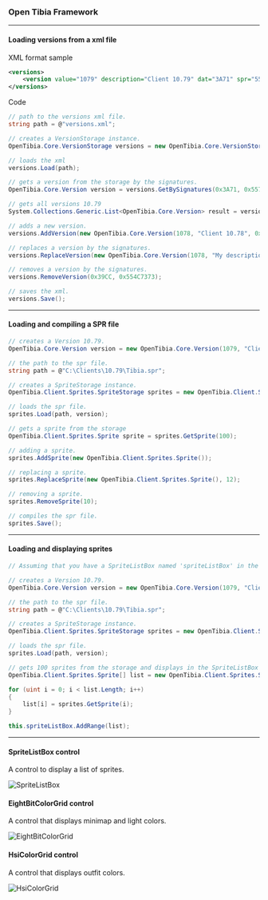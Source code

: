 ### Open Tibia Framework

---

#### Loading versions from a xml file

XML format sample
``` XML
<versions>
    <version value="1079" description="Client 10.79" dat="3A71" spr="557A5E34" otb="56" />
</versions>
```
Code
``` C#
// path to the versions xml file.
string path = @"versions.xml";

// creates a VersionStorage instance.
OpenTibia.Core.VersionStorage versions = new OpenTibia.Core.VersionStorage();

// loads the xml
versions.Load(path);

// gets a version from the storage by the signatures.
OpenTibia.Core.Version version = versions.GetBySignatures(0x3A71, 0x557A5E34);

// gets all versions 10.79
System.Collections.Generic.List<OpenTibia.Core.Version> result = versions.GetByVersionValue(1079);

// adds a new version.
versions.AddVersion(new OpenTibia.Core.Version(1078, "Client 10.78", 0x39CC, 0x554C7373, 56));

// replaces a version by the signatures.
versions.ReplaceVersion(new OpenTibia.Core.Version(1078, "My description 10.78", 0x39CC, 0x554C7373, 56), 0x39CC, 0x554C7373);

// removes a version by the signatures.
versions.RemoveVersion(0x39CC, 0x554C7373);

// saves the xml.
versions.Save();
```

---

#### Loading and compiling a SPR file

``` C#
// creates a Version 10.79.
OpenTibia.Core.Version version = new OpenTibia.Core.Version(1079, "Client 10.79", 0x3A71, 0x557A5E34, 0);

// the path to the spr file.
string path = @"C:\Clients\10.79\Tibia.spr";

// creates a SpriteStorage instance.
OpenTibia.Client.Sprites.SpriteStorage sprites = new OpenTibia.Client.Sprites.SpriteStorage();

// loads the spr file.
sprites.Load(path, version);

// gets a sprite from the storage
OpenTibia.Client.Sprites.Sprite sprite = sprites.GetSprite(100);

// adding a sprite.
sprites.AddSprite(new OpenTibia.Client.Sprites.Sprite());

// replacing a sprite.
sprites.ReplaceSprite(new OpenTibia.Client.Sprites.Sprite(), 12);

// removing a sprite.
sprites.RemoveSprite(10);

// compiles the spr file.
sprites.Save();
```

---

#### Loading and displaying sprites

``` C#
// Assuming that you have a SpriteListBox named 'spriteListBox' in the form.

// creates a Version 10.79.
OpenTibia.Core.Version version = new OpenTibia.Core.Version(1079, "Client 10.79", 0x3A71, 0x557A5E34, 0);

// the path to the spr file.
string path = @"C:\Clients\10.79\Tibia.spr";

// creates a SpriteStorage instance.
OpenTibia.Client.Sprites.SpriteStorage sprites = new OpenTibia.Client.Sprites.SpriteStorage();

// loads the spr file.
sprites.Load(path, version);

// gets 100 sprites from the storage and displays in the SpriteListBox
OpenTibia.Client.Sprites.Sprite[] list = new OpenTibia.Client.Sprites.Sprite[100];

for (uint i = 0; i < list.Length; i++)
{
    list[i] = sprites.GetSprite(i);
}

this.spriteListBox.AddRange(list);
```

---

#### SpriteListBox control

A control to display a list of sprites.

![SpriteListBox](http://s22.postimg.org/48ttg8xpd/Sprite_List_Box.png)

#### EightBitColorGrid control

A control that displays minimap and light colors.

![EightBitColorGrid](http://s15.postimg.org/ah0eeme8b/Hsi_Color_Grid.png)

#### HsiColorGrid control

A control that displays outfit colors.

![HsiColorGrid](http://s13.postimg.org/526xlym2f/Eight_Bit_Color_Grid.png)

